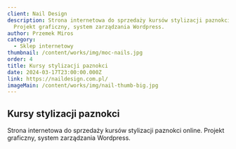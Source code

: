 ```yaml
---
client: Nail Design
description: Strona internetowa do sprzedaży kursów stylizacji paznokci online.
  Projekt graficzny, system zarządzania Wordpress.
author: Przemek Miros
category:
  - Sklep internetowy
thumbnail: /content/works/img/moc-nails.jpg
order: 4
title: Kursy stylizacji paznokci
date: 2024-03-17T23:00:00.000Z
link: https://naildesign.com.pl/
imageMain: /content/works/img/nail-thumb-big.jpg
---
```

## Kursy stylizacji paznokci

Strona internetowa do sprzedaży kursów stylizacji paznokci online. Projekt graficzny, system zarządzania Wordpress.
